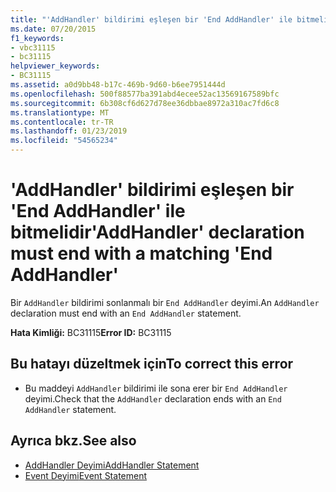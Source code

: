 ```yaml
---
title: "'AddHandler' bildirimi eşleşen bir 'End AddHandler' ile bitmelidir"
ms.date: 07/20/2015
f1_keywords:
- vbc31115
- bc31115
helpviewer_keywords:
- BC31115
ms.assetid: a0d9bb48-b17c-469b-9d60-b6ee7951444d
ms.openlocfilehash: 500f88577ba391abd4ecee52ac13569167589bfc
ms.sourcegitcommit: 6b308cf6d627d78ee36dbbae8972a310ac7fd6c8
ms.translationtype: MT
ms.contentlocale: tr-TR
ms.lasthandoff: 01/23/2019
ms.locfileid: "54565234"
---
```

# <a name="addhandler-declaration-must-end-with-a-matching-end-addhandler"></a><span data-ttu-id="fef2d-102">'AddHandler' bildirimi eşleşen bir 'End AddHandler' ile bitmelidir</span><span class="sxs-lookup"><span data-stu-id="fef2d-102">'AddHandler' declaration must end with a matching 'End AddHandler'</span></span>
<span data-ttu-id="fef2d-103">Bir `AddHandler` bildirimi sonlanmalı bir `End AddHandler` deyimi.</span><span class="sxs-lookup"><span data-stu-id="fef2d-103">An `AddHandler` declaration must end with an `End AddHandler` statement.</span></span>  
  
 <span data-ttu-id="fef2d-104">**Hata Kimliği:** BC31115</span><span class="sxs-lookup"><span data-stu-id="fef2d-104">**Error ID:** BC31115</span></span>  
  
## <a name="to-correct-this-error"></a><span data-ttu-id="fef2d-105">Bu hatayı düzeltmek için</span><span class="sxs-lookup"><span data-stu-id="fef2d-105">To correct this error</span></span>  
  
-   <span data-ttu-id="fef2d-106">Bu maddeyi `AddHandler` bildirimi ile sona erer bir `End AddHandler` deyimi.</span><span class="sxs-lookup"><span data-stu-id="fef2d-106">Check that the `AddHandler` declaration ends with an `End AddHandler` statement.</span></span>  
  
## <a name="see-also"></a><span data-ttu-id="fef2d-107">Ayrıca bkz.</span><span class="sxs-lookup"><span data-stu-id="fef2d-107">See also</span></span>
- [<span data-ttu-id="fef2d-108">AddHandler Deyimi</span><span class="sxs-lookup"><span data-stu-id="fef2d-108">AddHandler Statement</span></span>](../../visual-basic/language-reference/statements/addhandler-statement.md)
- [<span data-ttu-id="fef2d-109">Event Deyimi</span><span class="sxs-lookup"><span data-stu-id="fef2d-109">Event Statement</span></span>](../../visual-basic/language-reference/statements/event-statement.md)
